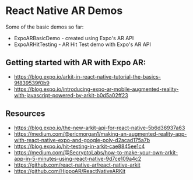 # React Native AR Demos

Some of the basic demos so far:

- ExpoARBasicDemo - created using Expo's AR API
- ExpoARHitTesting - AR Hit Test demo with Expo's AR API

## Getting started with AR with Expo AR:

- https://blog.expo.io/arkit-in-react-native-tutorial-the-basics-9f839539f0b9
- https://blog.expo.io/introducing-expo-ar-mobile-augmented-reality-with-javascript-powered-by-arkit-b0d5a02ff23

## Resources

- https://blog.expo.io/the-new-arkit-api-for-react-native-5b6d36937a63
- https://medium.com/@ericmorgan1/making-an-augmented-reality-app-with-react-native-expo-and-google-poly-d2acad175a7b
- https://blog.expo.io/hit-testing-in-arkit-cae8845ee1c4
- https://medium.com/@SecryptoLabs/how-to-make-your-own-arkit-app-in-5-minutes-using-react-native-9d7ce109a4c2
- https://github.com/react-native-ar/react-native-arkit
- https://github.com/HippoAR/ReactNativeARKit
